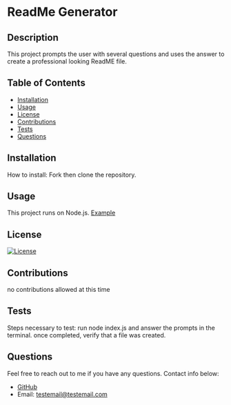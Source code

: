# ReadMe Generator

  ## Description
  
  This project prompts the user with several questions and uses the answer to create a professional looking ReadME file.

  ## Table of Contents
  
  - [Installation](#installation)
  - [Usage](#Usage)
  - [License](#License)
  - [Contributions](#Contributions)
  - [Tests](#Tests)
  - [Questions](#Questions)

  ## Installation
  
  How to install:
  Fork then clone the repository.

  ## Usage
  
  This project runs on Node.js. [Example](https://drive.google.com/file/d/1jiUJdAnKT3WR8nsjmF02nliiaDY28RM-/view)

  ## License
  
  [![License](https://img.shields.io/badge/License-MPL_2.0-brightgreen.svg)](https://opensource.org/licenses/MPL-2.0)

  ## Contributions
  
  no contributions allowed at this time

  ## Tests
  
  Steps necessary to test:
  run node index.js and answer the prompts in the terminal. once completed, verify that a file was created.

  ## Questions
  
  Feel free to reach out to me if you have any questions. Contact info below:
  - [GitHub](https:://github.com/Michael-Alvarado)
  - Email: testemail@testemail.com
